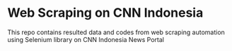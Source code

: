 # Web Scraping on CNN Indonesia
This repo contains resulted data and codes from web scraping automation using Selenium library on CNN Indonesia News Portal
